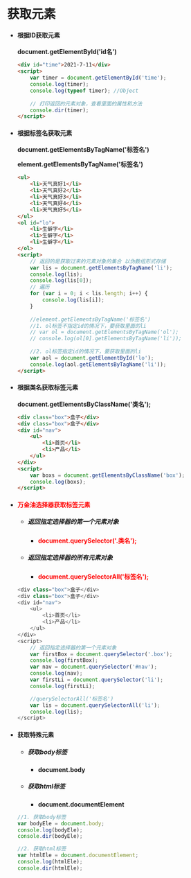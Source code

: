 # 获取元素

- #### 根据ID获取元素

  **document.getElementById('id名')**

  ```html
  <div id="time">2021-7-11</div>
  <script>
      var timer = document.getElementById('time');
      console.log(timer);
      console.log(typeof timer); //Object
    
      // 打印返回的元素对象，查看里面的属性和方法
      console.dir(timer);
  </script>
  ```

  

- #### 根据标签名获取元素

  **document.getElementsByTagName('标签名')**

  **element.getElementsByTagName('标签名')**

  ```html
  <ul>
      <li>天气真好1</li>
      <li>天气真好2</li>
      <li>天气真好3</li>
      <li>天气真好4</li>
      <li>天气真好5</li>
  </ul>
  <ol id="lo">
      <li>生僻字</li>
      <li>生僻字</li>
      <li>生僻字</li>
  </ol>
  <script>
      // 返回的是获取过来的元素对象的集合 以伪数组形式存储
      var lis = document.getElementsByTagName('li');
      console.log(lis);
      console.log(lis[0]);
      // 遍历
      for (var i = 0; i < lis.length; i++) {
          console.log(lis[i]);
      }
    
      //element.getElementsByTagName('标签名')
      //1. ol标签不指定id的情况下，要获取里面的li
      // var ol = document.getElementsByTagName('ol');
      // console.log(ol[0].getElementsByTagName('li'));
    
      //2. ol标签指定id的情况下，要获取里面的li
      var aol = document.getElementById('lo');
      console.log(aol.getElementsByTagName('li'));
  </script>
  ```

  

- #### 根据类名获取标签元素

  **document.getElementsByClassName('类名');**

  ```html
  <div class="box">盒子</div>
  <div class="box">盒子</div>
  <div id="nav">
      <ul>
          <li>首页</li>
          <li>产品</li>
      </ul>
  </div>
  <script>
      var boxs = document.getElementsByClassName('box');
      console.log(boxs);
  </script>
  ```

  

- #### <font color="red">万金油选择器获取标签元素</font>

  - ##### 返回指定选择器的第一个元素对象

    - <font color="red">**document.querySelector('.类名');**</font>

  - ##### 返回指定选择器的所有元素对象

    - <font color="red">**document.querySelectorAll('标签名');**</font>

  ```js
  <div class="box">盒子</div>
  <div class="box">盒子</div>
  <div id="nav">
      <ul>
          <li>首页</li>
          <li>产品</li>
      </ul>
  </div>
  <script>
      // 返回指定选择器的第一个元素对象
      var firstBox = document.querySelector('.box');
      console.log(firstBox);
      var nav = document.querySelector('#nav');
      console.log(nav);
      var firstLi = document.querySelector('li');
      console.log(firstLi);
  
      //querySelectorAll('标签名')
      var lis = document.querySelectorAll('li');
      console.log(lis);
  </script>
  ```

  

- #### 获取特殊元素

  - ##### 获取body标签

    - **document.body**

  - ##### 获取html标签

    - **document.documentElement**

  ```js
  //1. 获取body标签
  var bodyEle = document.body;
  console.log(bodyEle);
  console.dir(bodyEle);
  
  //2. 获取html标签
  var htmlEle = document.documentElement;
  console.log(htmlEle);
  console.dir(htmlEle);
  ```

  